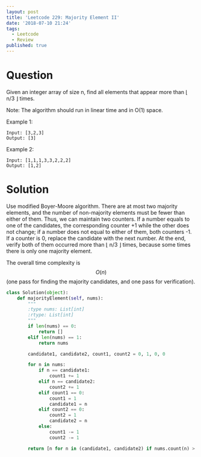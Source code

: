```yaml
---
layout: post
title: 'Leetcode 229: Majority Element II'
date: '2018-07-10 21:24'
tags:
  - Leetcode
  - Review
published: true
---
```


# Question
Given an integer array of size n, find all elements that appear more than ⌊ n/3 ⌋ times.

Note: The algorithm should run in linear time and in O(1) space.

Example 1:
```
Input: [3,2,3]
Output: [3]
```

Example 2:
```
Input: [1,1,1,3,3,2,2,2]
Output: [1,2]
```

# Solution
Use modified Boyer-Moore algorithm. There are at most two majority elements, and the number of non-majority elements must be fewer than either of them. Thus, we can maintain two counters. If a number equals to one of the candidates, the corresponding counter +1 while the other does not change; if a number does not equal to either of them, both counters -1. If a counter is 0, replace the candidate with the next number. At the end, verify both of them occurred more than ⌊ n/3 ⌋ times, because some times there is only one majority element.

The overall time complexity is $$O(n)$$ (one pass for finding the majority candidates, and one pass for verification).

```python
class Solution(object):
    def majorityElement(self, nums):
        """
        :type nums: List[int]
        :rtype: List[int]
        """
        if len(nums) == 0:
            return []
        elif len(nums) == 1:
            return nums

        candidate1, candidate2, count1, count2 = 0, 1, 0, 0

        for n in nums:
            if n == candidate1:
                count1 += 1
            elif n == candidate2:
                count2 += 1
            elif count1 == 0:
                count1 = 1
                candidate1 = n
            elif count2 == 0:
                count2 = 1
                candidate2 = n
            else:
                count1 -= 1
                count2 -= 1

        return [n for n in (candidate1, candidate2) if nums.count(n) > len(nums) // 3]

```
